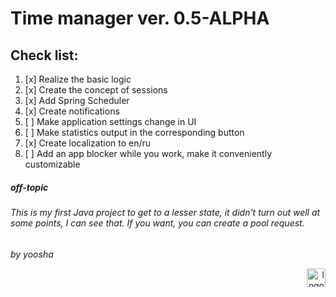 # Time manager ver. 0.5-ALPHA

## Check list:

1. [x] Realize the basic logic
2. [x] Create the concept of sessions
3. [x] Add Spring Scheduler
4. [x] Create notifications
5. [ ] Make application settings change in UI
6. [ ] Make statistics output in the corresponding button
7. [x] Create localization to en/ru
8. [ ] Add an app blocker while you work, make it conveniently customizable

##### off-topic
###### This is my first Java project to get to a lesser state, it didn't turn out well at some points, I can see that. If you want, you can create a pool request.

_by yoosha_

<div style="text-align: right"><a href="https://t.me/yooshyasha">
<img alt="logo" src="https://www.svgrepo.com/show/343522/telegram-communication-chat-interaction-network-connection.svg" width="30">
</a></div>